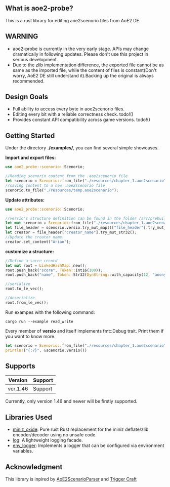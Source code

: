 ## What is aoe2-probe?
This is a rust library for editing aoe2scenorio files from AoE2 DE.

## WARNING
* aoe2-probe is currently in the very early stage. APIs may change dramatically in following updates. Please don't use this project in serious development.
* Due to the zlib implementation difference,  the exported file cannot be as same as the imported file, while the content of files is constant(Don't worry, AoE2 DE still understand it).Backing up the original is always recommended.

## Design Goals
* Full ability to access every byte in aoe2scenorio files.
* Editing every bit with a reliable correctness check. todo!()
* Provides constant API compatibility across game versions. todo!()

## Getting Started
Under the directory **./examples/**, you can find several simple showcases.

**Import and export files:**
```rust
use aoe2_probe::scenorio::Scenorio;

//Reading scenorio content from the .aoe2scenorio file
let scenorio = Scenorio::from_file("./resources/chapter_1.aoe2scenario");
//saving content to a new .aoe2scenorio file
scenorio.to_file("./resources/temp.aoe2scenario");
```

**Update attributes:**
```rust
use aoe2_probe::scenorio::Scenorio;

//versio's structure definition can be found in the folder /src/prebuilt/ver1_46/versio.rs
let mut scenorio = Scenorio::from_file("./resources/chapter_1.aoe2scenario");
let file_header = scenorio.versio.try_mut_map()["file_header"].try_mut_map();
let creator = file_header["creator_name"].try_mut_str32();
//Update the creator name.
creator.set_content("Arian");
```

**customize a structure:**
```rust
//Define a socre record
let mut root = LinkedHashMap::new();
root.push_back("score", Token::Int16(100));
root.push_back("name", Token::Str32(DynString::with_capacity(12, "anonymous")));

//serialize
root.to_le_vec();

//deserialize
root.from_le_vec();
```

Run exampes with the following command:
```shell
cargo run --example read_write
```
Every member of **versio** and itself implements fmt::Debug trait. Print them if you want to know more.
```rust
let scenorio = Scenorio::from_file("./resources/chapter_1.aoe2scenario");
println!("{:?}", &scenorio.versio())
```
## Supports
|Version|Support|
|----|----|
|ver.1.46|Support|

Currently, only version 1.46 and newer will be firstly supported.

## Libraries Used
* [miniz_oxide](https://github.com/Frommi/miniz_oxide): Pure rust Rust replacement for the miniz deflate/zlib encoder/decoder using no unsafe code.
* [log](https://github.com/rust-lang/log): A lightweight logging facade.
* [env_logger](https://github.com/env-logger-rs/env_logger/): Implements a logger that can be configured via environment variables.

## Acknowledgment
This library is inpired by [AoE2ScenarioParser](https://github.com/KSneijders/AoE2ScenarioParser) and [Trigger Craft](https://github.com/MegaDusknoir/AoE2TriggerCraft)


